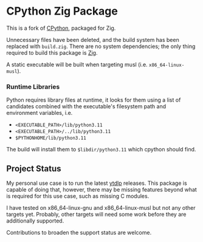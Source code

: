# CPython Zig Package

This is a fork of [CPython](https://www.python.org/), packaged for Zig.

Unnecessary files have been deleted, and the build system has been replaced
with `build.zig`. There are no system dependencies; the only thing required to
build this package is [Zig](https://ziglang.org/download/).

A static executable will be built when targeting musl (i.e. `x86_64-linux-musl`).

### Runtime Libraries

Python requires library files at runtime, it looks for them using a list of candidates
combined with the executable's filesystem path and environment variables, i.e.

- `<EXECUTABLE_PATH>/lib/python3.11`
- `<EXECUTABLE_PATH>/../lib/python3.11`
- `$PYTHONHOME/lib/python3.11`

The build will install them to `$libdir/python3.11` which cpython should find.

## Project Status

My personal use case is to run the latest
[ytdlp](https://github.com/yt-dlp/yt-dlp) releases. This package is capable of
doing that, however, there may be missing features beyond what is required for
this use case, such as missing C modules.

I have tested on x86_64-linux-gnu and x86_64-linux-musl but not any other
targets yet. Probably, other targets will need some work before they are
additionally supported.

Contributions to broaden the support status are welcome.
